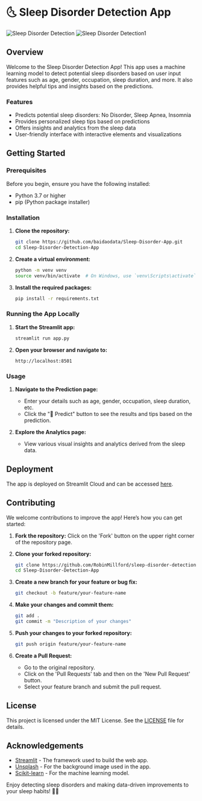# 🌜 Sleep Disorder Detection App

![Sleep Disorder Detection](https://github.com/RobinMillford/Sleep-Disorder-Detection-App/blob/main/Prediction1.png)
![Sleep Disorder Detection1](https://github.com/RobinMillford/Sleep-Disorder-Detection-App/blob/main/Analysis.png)

## Overview

Welcome to the Sleep Disorder Detection App! This app uses a machine learning model to detect potential sleep disorders based on user input features such as age, gender, occupation, sleep duration, and more. It also provides helpful tips and insights based on the predictions.

### Features
- Predicts potential sleep disorders: No Disorder, Sleep Apnea, Insomnia
- Provides personalized sleep tips based on predictions
- Offers insights and analytics from the sleep data
- User-friendly interface with interactive elements and visualizations

## Getting Started

### Prerequisites

Before you begin, ensure you have the following installed:
- Python 3.7 or higher
- pip (Python package installer)

### Installation

1. **Clone the repository:**
    ```bash
    git clone https://github.com/baidaodata/Sleep-Disorder-App.git
    cd Sleep-Disorder-Detection-App
    ```

2. **Create a virtual environment:**
    ```bash
    python -m venv venv
    source venv/bin/activate  # On Windows, use `venv\Scripts\activate`
    ```

3. **Install the required packages:**
    ```bash
    pip install -r requirements.txt
    ```

### Running the App Locally

1. **Start the Streamlit app:**
    ```bash
    streamlit run app.py
    ```

2. **Open your browser and navigate to:**
    ```
    http://localhost:8501
    ```

### Usage

1. **Navigate to the Prediction page:**
   - Enter your details such as age, gender, occupation, sleep duration, etc.
   - Click the "🔮 Predict" button to see the results and tips based on the prediction.

2. **Explore the Analytics page:**
   - View various visual insights and analytics derived from the sleep data.

## Deployment

The app is deployed on Streamlit Cloud and can be accessed [here](https://sleep-disorder-detection-app.streamlit.app/).

## Contributing

We welcome contributions to improve the app! Here’s how you can get started:

1. **Fork the repository:**
    Click on the 'Fork' button on the upper right corner of the repository page.

2. **Clone your forked repository:**
    ```bash
    git clone https://github.com/RobinMillford/sleep-disorder-detection-app.git
    cd Sleep-Disorder-Detection-App
    ```

3. **Create a new branch for your feature or bug fix:**
    ```bash
    git checkout -b feature/your-feature-name
    ```

4. **Make your changes and commit them:**
    ```bash
    git add .
    git commit -m "Description of your changes"
    ```

5. **Push your changes to your forked repository:**
    ```bash
    git push origin feature/your-feature-name
    ```

6. **Create a Pull Request:**
    - Go to the original repository.
    - Click on the 'Pull Requests' tab and then on the 'New Pull Request' button.
    - Select your feature branch and submit the pull request.

## License

This project is licensed under the MIT License. See the [LICENSE](LICENSE) file for details.

## Acknowledgements

- [Streamlit](https://www.streamlit.io) - The framework used to build the web app.
- [Unsplash](https://unsplash.com) - For the background image used in the app.
- [Scikit-learn](https://scikit-learn.org/stable/) - For the machine learning model.

Enjoy detecting sleep disorders and making data-driven improvements to your sleep habits! 🌙💤

